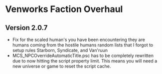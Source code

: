 # Venworks Faction Overhaul

## Version 2.0.7
* Fix for the scaled human's you have been encountering they are humans coming from the hostile humans random lists that I forgot to setup rules Starborn, Syndicate, and Van'ruun
* MCS_NPCOverrideAutomaticTitle.psc has to be completely rewritten due to now hitting the script property limit. This means you will need a new universe or game to reset the script cache. 
